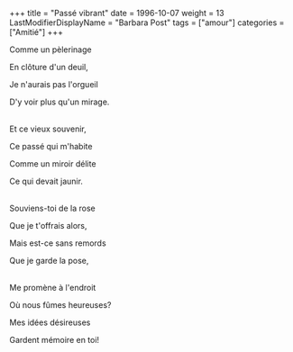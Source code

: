 +++
title = "Passé vibrant"
date = 1996-10-07
weight = 13
LastModifierDisplayName = "Barbara Post"
tags = ["amour"]
categories = ["Amitié"]
+++

Comme un pèlerinage

En clôture d'un deuil,

Je n'aurais pas l'orgueil

D'y voir plus qu'un mirage.

 \
Et ce vieux souvenir,

Ce passé qui m'habite

Comme un miroir délite

Ce qui devait jaunir.

 \
Souviens-toi de la rose

Que je t'offrais alors,

Mais est-ce sans remords

Que je garde la pose,

 \
Me promène à l'endroit

Où nous fûmes heureuses?

Mes idées désireuses

Gardent mémoire en toi!
